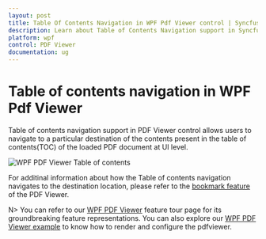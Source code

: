 ```yaml
---
layout: post
title: Table Of Contents Navigation in WPF Pdf Viewer control | Syncfusion<sup>&reg;</sup>;
description: Learn about Table of Contents Navigation support in Syncfusion<sup>&reg;</sup>; WPF Pdf Viewer control, its elements and more.
platform: wpf
control: PDF Viewer
documentation: ug
---
```


# Table of contents navigation in WPF Pdf Viewer

Table of contents navigation support in PDF Viewer control allows users to navigate to a particular destination of the contents present in the table of contents(TOC) of the loaded PDF document at UI level.

![WPF PDF Viewer Table of contents ](images/Table-of-contents-navigation.png)

For additinal information about how the Table of contents navigation navigates to the destination location, please refer to the [bookmark feature](https://help.syncfusion.com/wpf/pdf-viewer/bookmark-navigation) of the PDF Viewer.

N> You can refer to our [WPF PDF Viewer](https://www.syncfusion.com/wpf-controls/pdf-viewer) feature tour page for its groundbreaking feature representations. You can also explore our [WPF PDF Viewer example](https://github.com/syncfusion/wpf-demos) to know how to render and configure the pdfviewer.